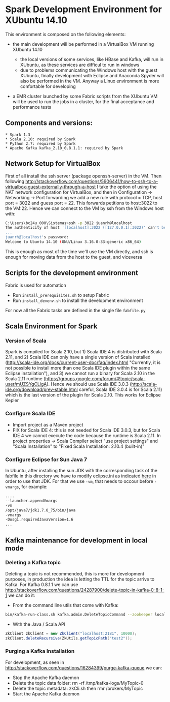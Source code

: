 # Spark Development Environment for XUbuntu 14.10
This environment is composed on the following elements:
 * the main development will be performed in a VirtualBox VM running XUbuntu 14.10
    - the local versions of some services, like HBase and Kafka, will run in XUbuntu, as these services are difficul to run in windows
    - due to problems communicating the Windows host with the guest XUbuntu, finally development with Eclipse and Anaconda Spyder will also be performed in the VM. Anyway a Linux environment is more confortable for developing

 * a EMR cluster launched by some Fabric scripts from the XUbuntu VM will be used to run the jobs in a cluster, for the final acceptance and performance tests

## Components and versions:
    * Spark 1.3
    * Scala 2.10: required by Spark
    * Python 2.7: required by Spark
    * Apache Kafka kafka_2.10_0.8.1.1: required by Spark
 
## Network Setup for VirtualBox
First of all install the ssh server (package openssh-server) in the VM. Then following http://stackoverflow.com/questions/5906441/how-to-ssh-to-a-virtualbox-guest-externally-through-a-host I take the option of using the NAT network configuration for VirtualBox, and then in Configuration -> Networking -> Port forwarding we add a new rule with protocol = TCP, host port = 3022 and guess port = 22. This forwards petitions to host:3022 to the VM:22. Hence we can connect to the VM by ssh from the Windows host with:

```bash
C:\Users\bc24u_000\Sistemas>ssh -p 3022 juanrh@localhost
The authenticity of host '[localhost]:3022 ([127.0.0.1]:3022)' can't be established.
...
juanrh@localhost's password:
Welcome to Ubuntu 14.10 (GNU/Linux 3.16.0-33-generic x86_64)
```

This is enough as most of the time we'll use the VM directly, and ssh is enough for moving data from the host to the guest, and viceversa

## Scripts for the development environment
Fabric is used for automation
 * Run `install_prerequisites.sh` to setup Fabric
 * Run `install_devenv.sh` to install the development environment

 For now all the Fabric tasks are defined in the single file `fabfile.py`

## Scala Environment for Spark
### Version of Scala
Spark is compiled for Scala 2.10, but 1) Scala IDE 4 is distributed with Scala 2.11, and 2) Scala IDE can only
have a single version of Scala installed (http://scala-ide.org/docs/current-user-doc/faq/index.html "Currently,
it is not possible to install more than one Scala IDE plugin within the same Eclipse installation"), and 3)
we cannot run a binary for Scala 2.10 in the Scala 2.11 runtime (https://groups.google.com/forum/#!topic/scala-user/mUZSYgCLigA).
Hence we should use Scala IDE 3.0.3 (http://scala-ide.org/download/prev-stable.html careful, Scala IDE 3.0.4 is
for Scala 2.11) which is the last version of the plugin for Scala 2.10. This works for Eclipse Kepler

### Configure Scala IDE
- Import project as a Maven project
- FIX for Scala IDE 4: this is not needed for Scala IDE 3.0.3, but for Scala IDE 4 we cannot execute the
code because the runtime is Scala 2.11. In project properties -> Scala Compiler select "use project settings" and "Scala Installation" to
"Fixed Scala Installation: 2.10.4 (built-in)" 

### Configure Eclipse for Sun Java 7 
In Ubuntu, after installing the sun JDK with the corresponding task of the fabfile in this directory we have to modify eclipse.ini as indicated [here](https://wiki.eclipse.org/Eclipse.ini) in order to use that JDK. For that we use `-vm`, that needs to occour before `-vmargs`, for example:

```bash
....
--launcher.appendVmargs
-vm 
/opt/java7/jdk1.7.0_75/bin/java
-vmargs
-Dosgi.requiredJavaVersion=1.6
...
```

## Kafka maintenance for development in local mode

### Deleting a Kafka topic
Deleting a topic is not recommended, this is more for development purposes, in production the idea is letting the TTL for the topic arrive to Kafka.
For Kafka 0.8.1.1 we can use http://stackoverflow.com/questions/24287900/delete-topic-in-kafka-0-8-1-1 we can do it:

 * From the command line utils that come with Kafka:
```bash
bin/kafka-run-class.sh kafka.admin.DeleteTopicCommand --zookeeper localhost:2181 --topic test
```
 
 * With the Java / Scala API
```java
ZkClient zkClient = new ZkClient("localhost:2181", 10000);
zkClient.deleteRecursive(ZkUtils.getTopicPath("test2"));
```
 
### Purging a Kafka Installation
For development, as seen in http://stackoverflow.com/questions/16284399/purge-kafka-queue we can:
 * Stop the Apache Kafka daemon
 * Delete the topic data folder: rm -rf /tmp/kafka-logs/MyTopic-0
 * Delete the topic metadata: zkCli.sh then rmr /brokers/MyTopic
 * Start the Apache Kafka daemon

